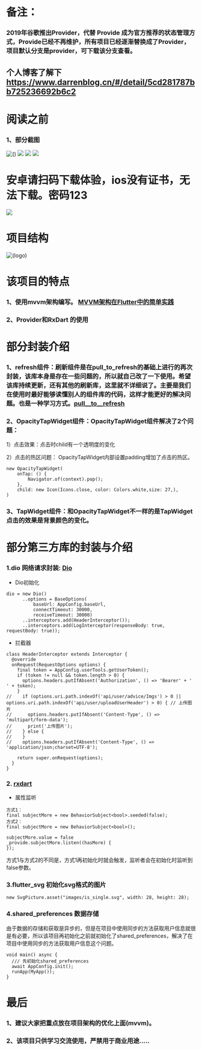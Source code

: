  
# 备注：

### 2019年谷歌推出Provider，代替 Provide 成为官方推荐的状态管理方式，Provide已经不再维护，所有项目已经逐渐替换成了Provider，项目默认分支是provider，可下载该分支查看。


## 个人博客了解下 https://www.darrenblog.cn/#/detail/5cd281787bb725236692b6c2

 
# 阅读之前

### 1、部分截图


![()](https://raw.githubusercontent.com/Darren-chenchen/flutter_flowermusic/master/screenShots/Simulator%20Screen%20Shot%20-%20iPhone%20X%CA%80%20-%202019-05-06%20at%2018.23.151.png)
![](https://raw.githubusercontent.com/Darren-chenchen/flutter_flowermusic/master/screenShots/Simulator%20Screen%20Shot%20-%20iPhone%20X%CA%80%20-%202019-05-06%20at%2018.23.18.png)
![](https://raw.githubusercontent.com/Darren-chenchen/flutter_flowermusic/master/screenShots/Simulator%20Screen%20Shot%20-%20iPhone%20X%CA%80%20-%202019-05-06%20at%2018.23.21.png)
![](https://raw.githubusercontent.com/Darren-chenchen/flutter_flowermusic/master/screenShots/Simulator%20Screen%20Shot%20-%20iPhone%20X%CA%80%20-%202019-05-06%20at%2018.23.25.png)




# 安卓请扫码下载体验，ios没有证书，无法下载。密码123

![](https://github.com/Darren-chenchen/flutter_flowermusic/blob/provider/screenShots/QRCode_258.png?raw=true)


# 项目结构

![(logo)](https://raw.githubusercontent.com/Darren-chenchen/flutter_flowermusic/master/screenShots/%E5%B1%8F%E5%B9%95%E5%BF%AB%E7%85%A7%202019-05-06%20%E4%B8%8B%E5%8D%888.29.23.png)

# 该项目的特点

### 1、使用mvvm架构编写。  [MVVM架构在Flutter中的简单实践](https://www.jianshu.com/p/43eb17163468)
### 2、Provider和RxDart 的使用


# 部分封装介绍

### 1、refresh组件：刷新组件是在pull_to_refresh的基础上进行的再次封装，该库本身是存在一些问题的，所以就自己改了一下使用。希望该库持续更新，还有其他的刷新库，这里就不详细说了。主要是我们在使用时最好能够读懂别人的组件库的代码，这样才能更好的解决问题。也是一种学习方式。[pull__to__refresh](https://github.com/peng8350/flutter_pulltorefresh)

### 2、OpacityTapWidget组件：OpacityTapWidget组件解决了2个问题：

1）点击效果：点击时child有一个透明度的变化

2）点击的热区问题： OpacityTapWidget内部设置padding增加了点击的热区。

```
new OpacityTapWidget(
    onTap: () {
        Navigator.of(context).pop();
    },
    child: new Icon(Icons.close, color: Colors.white,size: 27,),
)
```

### 3、TapWidget组件：和OpacityTapWidget不一样的是TapWidget点击的效果是背景颜色的变化。

# 部分第三方库的封装与介绍

### 1.dio 网络请求封装: [Dio](https://github.com/flutterchina/dio/blob/master/README-ZH.md)

- Dio初始化

```
dio = new Dio()
      ..options = BaseOptions(
          baseUrl: AppConfig.baseUrl,
          connectTimeout: 30000,
          receiveTimeout: 30000)
      ..interceptors.add(HeaderInterceptor());
      ..interceptors.add(LogInterceptor(responseBody: true, requestBody: true)); 
```

- 拦截器

```
class HeaderInterceptor extends Interceptor {
  @override
  onRequest(RequestOptions options) {
    final token = AppConfig.userTools.getUserToken();
    if (token != null && token.length > 0) {
      options.headers.putIfAbsent('Authorization', () => 'Bearer' + ' ' + token);
    }
//    if (options.uri.path.indexOf('api/user/advice/Imgs') > 0 || options.uri.path.indexOf('api/user/uploadUserHeader') > 0) { // 上传图片
//      options.headers.putIfAbsent('Content-Type', () => 'multipart/form-data');
//      print('上传图片');
//    } else {
//    }
//    options.headers.putIfAbsent('Content-Type', () => 'application/json;charset=UTF-8');

    return super.onRequest(options);
  }
}
```

### 2. [rxdart](https://github.com/ReactiveX/rxdart)

- 属性监听

```
方式1：
final subjectMore = new BehaviorSubject<bool>.seeded(false);
方式2：
final subjectMore = new BehaviorSubject<bool>();

subjectMore.value = false
_provide.subjectMore.listen((hasMore) {
});
```
方式1与方式2的不同是，方式1再初始化时就会触发，监听者会在初始化时监听到false参数。
  
### 3.flutter_svg 初始化svg格式的图片

```
new SvgPicture.asset("images/is_single.svg", width: 28, height: 28);
```

### 4.shared_preferences 数据存储

由于数据的存储和获取是异步的，但是在项目中使用同步的方法获取用户信息就很是有必要，所以该项目再初始化之前就初始化了shared_preferences，解决了在项目中使用同步的方法获取用户信息这个问题。

```
void main() async {
  /// 先初始化shared_preferences
  await AppConfig.init();
  runApp(MyApp());
}
```

# 最后

### 1、建议大家把重点放在项目架构的优化上面(mvvm)。

### 2、该项目只供学习交流使用，严禁用于商业用途.....
